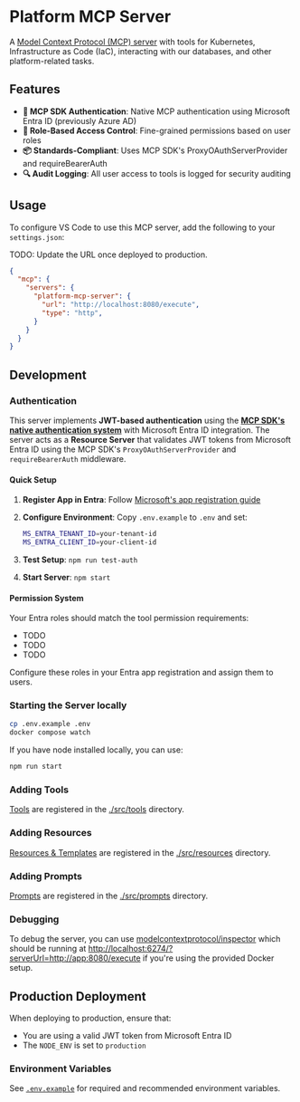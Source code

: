 # Platform MCP Server

A [Model Context Protocol (MCP) server](https://modelcontextprotocol.io/introduction) with tools for Kubernetes, Infrastructure as Code (IaC), interacting with our databases, and other platform-related tasks.

## Features

- **🔐 MCP SDK Authentication**: Native MCP authentication using Microsoft Entra ID (previously Azure AD)
- **👥 Role-Based Access Control**: Fine-grained permissions based on user roles
- **📦 Standards-Compliant**: Uses MCP SDK's ProxyOAuthServerProvider and requireBearerAuth
- **🔍 Audit Logging**: All user access to tools is logged for security auditing

## Usage

To configure VS Code to use this MCP server, add the following to your `settings.json`:

TODO: Update the URL once deployed to production.

```json
{
  "mcp": {
    "servers": {
      "platform-mcp-server": {
        "url": "http://localhost:8080/execute",
        "type": "http",
      }
    }
  }
}
```

## Development

### Authentication

This server implements **JWT-based authentication** using the **[MCP SDK's native authentication system](https://modelcontextprotocol.io/)** with Microsoft Entra ID integration. The server acts as a **Resource Server** that validates JWT tokens from Microsoft Entra ID using the MCP SDK's `ProxyOAuthServerProvider` and `requireBearerAuth` middleware.

#### Quick Setup

1. **Register App in Entra**: Follow [Microsoft's app registration guide](https://learn.microsoft.com/en-us/entra/identity-platform/quickstart-register-app)
1. **Configure Environment**: Copy `.env.example` to `.env` and set:

    ```bash
    MS_ENTRA_TENANT_ID=your-tenant-id
    MS_ENTRA_CLIENT_ID=your-client-id
    ```

1. **Test Setup**: `npm run test-auth`
1. **Start Server**: `npm start`

#### Permission System

Your Entra roles should match the tool permission requirements:

- TODO
- TODO
- TODO

Configure these roles in your Entra app registration and assign them to users.

### Starting the Server locally

```sh
cp .env.example .env
docker compose watch
```

If you have node installed locally, you can use:

```sh
npm run start
```

### Adding Tools

[Tools](https://modelcontextprotocol.io/docs/concepts/tools) are registered in the [./src/tools](./src/tools) directory.

### Adding Resources

[Resources & Templates](https://modelcontextprotocol.io/docs/concepts/resources) are registered in the [./src/resources](./src/resources) directory.

### Adding Prompts

[Prompts](https://modelcontextprotocol.io/docs/concepts/prompts) are registered in the [./src/prompts](./src/prompts) directory.

### Debugging

To debug the server, you can use [modelcontextprotocol/inspector](https://github.com/modelcontextprotocol/inspector) which should be running at <http://localhost:6274/?serverUrl=http://app:8080/execute> if you're using the provided Docker setup.

## Production Deployment

When deploying to production, ensure that:

- You are using a valid JWT token from Microsoft Entra ID
- The `NODE_ENV` is set to `production`

### Environment Variables

See [`.env.example`](./.env.example) for required and recommended environment variables.
